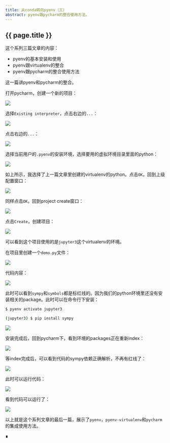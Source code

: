 ```yaml
---
title: 从conda转向pyenv（三）
abstract: pyenv跟pycharm的整合使用方法。
---
```


## {{ page.title }}

这个系列三篇文章的内容：

* pyenv的基本安装和使用
* pyenv跟virtualenv的整合
* pyenv跟pycharm的整合使用方法

这一篇讲pyenv和pycharm的整合。

打开pycharm，创建一个新的项目：

![](https://raw.githubusercontent.com/liweinan/blogpic2019/master/data/mar20/38B62C70-3A65-4AE3-9AFF-CCEC5008DD60.png)

选择`Existing interpreter`，点击右边的`...`：

![](https://raw.githubusercontent.com/liweinan/blogpic2019/master/data/mar20/F0EBF9CC-B480-48E9-8FED-0984245A512E.png)

点击右边的`...`：

![](https://raw.githubusercontent.com/liweinan/blogpic2019/master/data/mar20/359B6FC9-5184-4B0F-BE9F-5A795E52DA77.png)

选择当前用户的`.pyenv`的安装环境，选择要用的虚拟环境目录里面的python：

![](https://raw.githubusercontent.com/liweinan/blogpic2019/master/data/mar20/924F34E5-BCD6-422E-9E3A-CBE821DD7248.png)

如上所示，我选择了上一篇文章里创建的virtualenv的python。点击`OK`，回到上级配置窗口：

![](https://raw.githubusercontent.com/liweinan/blogpic2019/master/data/mar20/3C91A5F4-2DAA-45E8-B652-A97DC987F595.png)

同样点击`OK`，回到project create窗口：

![](https://raw.githubusercontent.com/liweinan/blogpic2019/master/data/mar20/2BF1BEB1-E6A9-4E54-8698-1198C1B55FC4.png)

点击`Create`，创建项目：

![](https://raw.githubusercontent.com/liweinan/blogpic2019/master/data/mar20/18E03FE6-5ABC-4F56-992A-329DD6B4709D.png)

可以看到这个项目使用的是`jupyter3`这个virtualenv的环境。

在项目里创建一个`demo.py`文件：

![](https://raw.githubusercontent.com/liweinan/blogpic2019/master/data/mar20/ED6A38F5-D438-459F-BF93-04B467AE3A46.png)

代码内容：

![](https://raw.githubusercontent.com/liweinan/blogpic2019/master/data/mar20/06C40449-5E58-439B-B8AC-F75B5DB7B3FC.png)

此时可以看到`sympy`和`symbols`都是标红线的。因为我们的python环境里还没有安装相关的package。此时可以在命令行下安装：

```bash
$ pyenv activate jupyter3
```

```bash
(jupyter3) $ pip install sympy
```

![](https://raw.githubusercontent.com/liweinan/blogpic2019/master/data/mar20/2470465A-8795-439C-ACDA-8DF760EC5B66.png)

安装完成后，回到pycharm下，看到环境的packages正在重新index：

![](https://raw.githubusercontent.com/liweinan/blogpic2019/master/data/mar20/90FB6BEE-C60B-45CE-B8F3-950EA25398A8.png)

等index完成后，可以看到代码的sympy依赖正确解析，不再有红线了：

![](https://raw.githubusercontent.com/liweinan/blogpic2019/master/data/mar20/1F89B4FB-A63C-48CA-842F-F402E9EAFAFC.png)

此时可以运行代码：

![](https://raw.githubusercontent.com/liweinan/blogpic2019/master/data/mar20/1D01A2A5-6BAF-4C07-B1C1-F2C8152A1FA6.png)

看到代码可以运行了：

![](https://raw.githubusercontent.com/liweinan/blogpic2019/master/data/mar20/74D69181-E57C-40A6-A57D-CF5AC50507DC.png)

以上就是这个系列文章的最后一篇，展示了`pyenv`，`pyenv-virtualenv`和`pycharm`的集成使用方法。

∎
